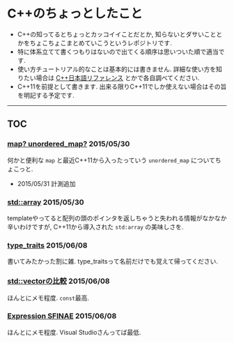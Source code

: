 # C++のちょっとしたこと

* C++の知ってるとちょっとカッコイイことだとか, 知らないとダサいこととかをちょこちょこまとめていこうというレポジトリです.
* 特に体系立てて書くつもりはないので出てくる順序は思いついた順で適当です.
* 使い方チュートリアル的なことは基本的には書きません. 詳細な使い方を知りたい場合は [C++日本語リファレンス](http://cpprefjp.github.io) とかで各自調べてください.
* C++11を前提として書きます. 出来る限りC++11でしか使えない場合はその旨を明記する予定です.

----

## TOC

### [map? unordered_map?](md/map_or_unordered_map.md) 2015/05/30

何かと便利な `map` と最近C++11から入ったっていう `unordered_map` についてちょこっと.

* 2015/05/31 計測追加

### [std::array](md/std_array.md) 2015/05/30

templateやってると配列の頭のポインタを返しちゃうと失われる情報がなかなか辛いわけですが, C++11から導入された `std:array` の美味しさを.

### [type_traits](md/cool_type_traits.md) 2015/06/08

書いてみたかった割に雑. type_traitsって名前だけでも覚えて帰ってください.

### [std::vectorの比較](md/compare_vector.md) 2015/06/08

ほんとにメモ程度. `const`最高.

### [Expression SFINAE](md/expression_sfinae.md) 2015/06/08

ほんとにメモ程度. Visual Studioさんってば最低.